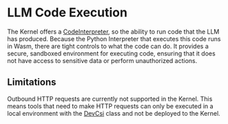 # LLM Code Execution

The Kernel offers a [CodeInterpreter](https://pharia-skill.readthedocs.io/en/latest/references.html#pharia_skill.llama3.CodeInterpreter), so the ability to run code that the LLM has produced.
Because the Python Interpreter that executes this code runs in Wasm, there are tight controls to what the code can do. It provides a secure, sandboxed environment for executing code, ensuring that it does not have access to sensitive data or perform unauthorized actions.

## Limitations

Outbound HTTP requests are currently not supported in the Kernel. This means tools that need to make HTTP requests can only be executed in a local environment with the [DevCsi](https://pharia-skill.readthedocs.io/en/latest/references.html#pharia_skill.testing.DevCsi) class and not be deployed to the Kernel.
